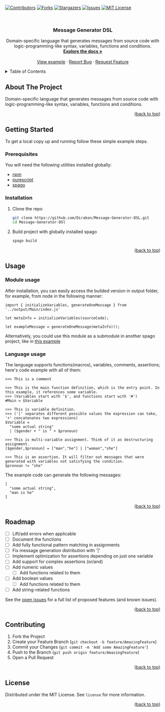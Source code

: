<!-- Improved compatibility of back to top link: See: https://github.com/othneildrew/Best-README-Template/pull/73 -->
<a name="readme-top"></a>
<!--
*** Thanks for checking out the Best-README-Template. If you have a suggestion
*** that would make this better, please fork the repo and create a pull request
*** or simply open an issue with the tag "enhancement".
*** Don't forget to give the project a star!
*** Thanks again! Now go create something AMAZING! :D
-->



<!-- PROJECT SHIELDS -->
<!--
*** I'm using markdown "reference style" links for readability.
*** Reference links are enclosed in brackets [ ] instead of parentheses ( ).
*** See the bottom of this document for the declaration of the reference variables
*** for contributors-url, forks-url, etc. This is an optional, concise syntax you may use.
*** https://www.markdownguide.org/basic-syntax/#reference-style-links
-->
[![Contributors][contributors-shield]][contributors-url]
[![Forks][forks-shield]][forks-url]
[![Stargazers][stars-shield]][stars-url]
[![Issues][issues-shield]][issues-url]
[![MIT License][license-shield]][license-url]



<!-- PROJECT LOGO -->
<br />
<div align="center">

<h3 align="center">Message Generator DSL</h3>

  <p align="center">
    Domain-specific language that generates messages from source code with logic-programming-like syntax, variables, functions and conditions.
    <br />
    <a href="https://github.com/Dirakon/Message-Generator-DSL"><strong>Explore the docs »</strong></a>
    <br />
    <br />
    <a href="https://github.com/Dirakon/Telegram-Message-Generator-Bot">View example</a>
    ·
    <a href="https://github.com/Dirakon/Message-Generator-DSL/issues">Report Bug</a>
    ·
    <a href="https://github.com/Dirakon/Message-Generator-DSL/issues">Request Feature</a>
  </p>
</div>



<!-- TABLE OF CONTENTS -->
<details>
  <summary>Table of Contents</summary>
  <ol>
    <li>
      <a href="#about-the-project">About The Project</a>
    </li>
    <li>
      <a href="#getting-started">Getting Started</a>
      <ul>
        <li><a href="#prerequisites">Prerequisites</a></li>
        <li><a href="#installation">Installation</a></li>
      </ul>
    </li>
    <li><a href="#usage">Usage</a></li>
      <ul>
        <li><a href="#module-usage">Module Usage</a></li>
        <li><a href="#language-usage">Language Usage</a></li>
      </ul>
    <li><a href="#roadmap">Roadmap</a></li>
    <li><a href="#contributing">Contributing</a></li>
    <li><a href="#license">License</a></li>
  </ol>
</details>



<!-- ABOUT THE PROJECT -->
## About The Project
Domain-specific language that generates messages from source code with logic-programming-like syntax, variables, functions and conditions.



<p align="right">(<a href="#readme-top">back to top</a>)</p>



<!-- GETTING STARTED -->
## Getting Started

To get a local copy up and running follow these simple example steps.

### Prerequisites

You will need the following utilities installed globally:
* [npm](https://github.com/npm/cli)
* [purescript](https://www.purescript.org/)
* [spago](https://github.com/purescript/spago)

### Installation

1. Clone the repo
   ```sh
   git clone https://github.com/Dirakon/Message-Generator-DSL.git
   cd Message-Generator-DSl
   ```
2. Build project with globally installed spago
   ```sh
   spago build
   ```

<p align="right">(<a href="#readme-top">back to top</a>)</p>



<!-- USAGE EXAMPLES -->
## Usage

### Module usage
After installation, you can easily access the builded version in output folder, for example, from node in the following manner:
```
import { initializeVariables, generateOneMessage } from '../output/Main/index.js'

let metaInfo = initializeVariables(sourceCode);

let exampleMessage = generateOneMessage(metaInfo)();

```

Alternatively, you could use this module as a submodule in another spago project, like in [this example](https://github.com/Dirakon/Telegram-Message-Generator-Bot)

### Language usage

The language supports functions(macros), variables, comments, assertions; here's code example with all of them:

```
>>> This is a comment

>>> This is the main function definition, which is the entry point. In this example, it references some variable.
>>> (Variables start with '$', and functions start with '#')
#Main = $Variable

>>> This is variable definition.
>>> ('|' separates different possible values the expression can take, '+' concatenates two expressions)
$Variable = 
  "some actual string"
  | ($gender + " is " + $pronoun)

>>> This is multi-variable assignment. Think of it as destructuring assignment.
[$gender,$pronoun] = ["man","he"] | ["woman","she"]

>>> This is an assertion. It will filter out messages that were generated with variables not satisfying the condition.
$pronoun != "she"
```

The example code can generate the following messages:
```
[
  "some actual string",
  "man is he"
]
```


<p align="right">(<a href="#readme-top">back to top</a>)</p>



<!-- ROADMAP -->
## Roadmap

- [ ] Lift/add errors when applicable
- [ ] Document the functions
- [ ] Add fully functional pattern matching in assignments
- [ ] Fix message generation distribution with '|'
- [ ] Implement optimization for assertions depending on just one variable
- [ ] Add support for complex assertions (or/and)
- [ ] Add numeric values
    - [ ] Add functions related to them
- [ ] Add boolean values
    - [ ] Add functions related to them
- [ ] Add string-related functions

See the [open issues](https://github.com/Dirakon/Message-Generator-DSL/issues) for a full list of proposed features (and known issues).

<p align="right">(<a href="#readme-top">back to top</a>)</p>



<!-- CONTRIBUTING -->
## Contributing

1. Fork the Project
2. Create your Feature Branch (`git checkout -b feature/AmazingFeature`)
3. Commit your Changes (`git commit -m 'Add some AmazingFeature'`)
4. Push to the Branch (`git push origin feature/AmazingFeature`)
5. Open a Pull Request

<p align="right">(<a href="#readme-top">back to top</a>)</p>



<!-- LICENSE -->
## License

Distributed under the MIT License. See `license` for more information.

<p align="right">(<a href="#readme-top">back to top</a>)</p>




<!-- MARKDOWN LINKS & IMAGES -->
<!-- https://www.markdownguide.org/basic-syntax/#reference-style-links -->
[contributors-shield]: https://img.shields.io/github/contributors/Dirakon/Message-Generator-DSL.svg?style=for-the-badge
[contributors-url]: https://github.com/Dirakon/Message-Generator-DSL/graphs/contributors
[forks-shield]: https://img.shields.io/github/forks/Dirakon/Message-Generator-DSL.svg?style=for-the-badge
[forks-url]: https://github.com/Dirakon/Message-Generator-DSL/network/members
[stars-shield]: https://img.shields.io/github/stars/Dirakon/Message-Generator-DSL.svg?style=for-the-badge
[stars-url]: https://github.com/Dirakon/Message-Generator-DSL/stargazers
[issues-shield]: https://img.shields.io/github/issues/Dirakon/Message-Generator-DSL.svg?style=for-the-badge
[issues-url]: https://github.com/Dirakon/Message-Generator-DSL/issues
[license-shield]: https://img.shields.io/github/license/Dirakon/Message-Generator-DSL.svg?style=for-the-badge
[license-url]: https://github.com/Dirakon/Message-Generator-DSL/blob/master/license
